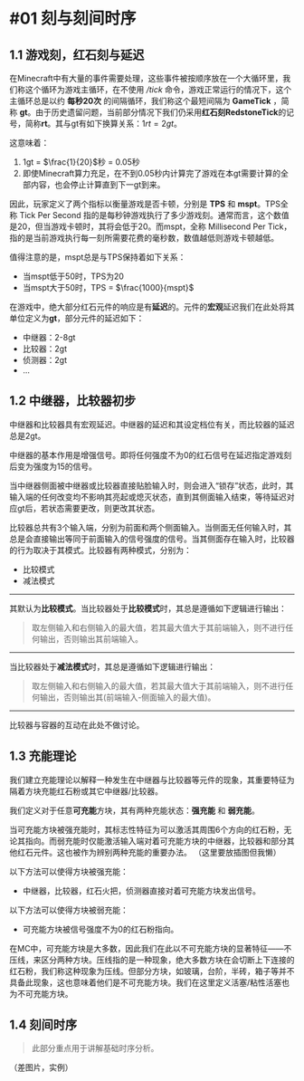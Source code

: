 # #01 刻与刻间时序

## 1.1 游戏刻，红石刻与延迟

在Minecraft中有大量的事件需要处理，这些事件被按顺序放在一个大循环里，我们称这个循环为游戏主循环，在不使用 */tick* 命令，游戏正常运行的情况下，这个主循环总是以约 **每秒20次** 的间隔循环，我们称这个最短间隔为 **GameTick** ，简称 **gt**。由于历史遗留问题，当前部分情况下我们仍采用**红石刻RedstoneTick**的记号，简称**rt**。其与gt有如下换算关系：$1rt=2gt$。

这意味着：

1. 1gt = $\frac{1}{20}$秒 = $0.05$秒
2. 即使Minecraft算力充足，在不到0.05秒内计算完了游戏在本gt需要计算的全部内容，也会停止计算直到下一gt到来。

因此，玩家定义了两个指标以衡量游戏是否卡顿，分别是 **TPS** 和 **mspt**。TPS全称 Tick Per Second 指的是每秒钟游戏执行了多少游戏刻。通常而言，这个数值是20，但当游戏卡顿时，其将会低于20。而mspt，全称 Millisecond Per Tick，指的是当前游戏执行每一刻所需要花费的毫秒数，数值越低则游戏卡顿越低。

值得注意的是，mspt总是与TPS保持着如下关系：

- 当mspt低于50时，TPS为20
- 当mspt大于50时，TPS = $\frac{1000}{mspt}$

在游戏中，绝大部分红石元件的响应是有**延迟**的。元件的**宏观**延迟我们在此处将其单位定义为**gt**，部分元件的延迟如下：

- 中继器：2-8gt
- 比较器：2gt
- 侦测器：2gt
- ...

## 1.2 中继器，比较器初步

中继器和比较器具有宏观延迟。中继器的延迟和其设定档位有关，而比较器的延迟总是2gt。

中继器的基本作用是增强信号。即将任何强度不为0的红石信号在延迟指定游戏刻后变为强度为15的信号。

当中继器侧面被中继器或比较器直接贴脸输入时，则会进入“锁存”状态，此时，其输入端的任何改变均不影响其亮起或熄灭状态，直到其侧面输入结束，等待延迟对应gt后，若状态需要更改，则更改其状态。

比较器总共有3个输入端，分别为前面和两个侧面输入。当侧面无任何输入时，其总是会直接输出等同于前面输入的信号强度的信号。当其侧面存在输入时，比较器的行为取决于其模式。比较器有两种模式，分别为：

- 比较模式
- 减法模式

---

其默认为**比较模式**。当比较器处于**比较模式**时，其总是遵循如下逻辑进行输出：

> 取左侧输入和右侧输入的最大值，若其最大值大于其前端输入，则不进行任何输出，否则输出其前端输入。

---

当比较器处于**减法模式**时，其总是遵循如下逻辑进行输出：

> 取左侧输入和右侧输入的最大值，若其最大值大于其前端输入，则不进行任何输出，否则输出其(前端输入-侧面输入的最大值)。

---

比较器与容器的互动在此处不做讨论。

## 1.3 充能理论

我们建立充能理论以解释一种发生在中继器与比较器等元件的现象，其重要特征为隔着方块充能红石粉或其它中继器/比较器。

我们定义对于任意**可充能**方块，其有两种充能状态：**强充能** 和 **弱充能**。

当可充能方块被强充能时，其标志性特征为可以激活其周围6个方向的红石粉，无论其指向。而弱充能时仅能激活输入端对着可充能方块的中继器，比较器和部分其他红石元件。这也被作为辨别两种充能的重要办法。
（这里要放插图但我懒）

以下方法可以使得方块被强充能：

- 中继器，比较器，红石火把，侦测器直接对着可充能方块发出信号。

以下方法可以使得方块被弱充能：

- 可充能方块被信号强度不为0的红石粉指向。

在MC中，可充能方块是大多数，因此我们在此以不可充能方块的显著特征——不压线，来区分两种方块。压线指的是一种现象，绝大多数方块在会切断上下连接的红石粉，我们称这种现象为压线。但部分方块，如玻璃，台阶，半砖，箱子等并不具备此现象，这也意味着他们是不可充能方块。我们在这里定义活塞/粘性活塞也为不可充能方块。

## 1.4 刻间时序

> 此部分重点用于讲解基础时序分析。

（差图片，实例）
